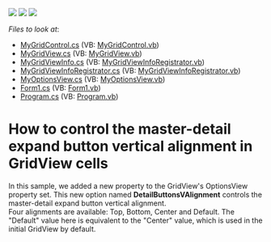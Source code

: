 <!-- default badges list -->
![](https://img.shields.io/endpoint?url=https://codecentral.devexpress.com/api/v1/VersionRange/128626373/19.1.3%2B)
[![](https://img.shields.io/badge/Open_in_DevExpress_Support_Center-FF7200?style=flat-square&logo=DevExpress&logoColor=white)](https://supportcenter.devexpress.com/ticket/details/E3146)
[![](https://img.shields.io/badge/📖_How_to_use_DevExpress_Examples-e9f6fc?style=flat-square)](https://docs.devexpress.com/GeneralInformation/403183)
<!-- default badges end -->
<!-- default file list -->
*Files to look at*:

* [MyGridControl.cs](./CS/CustomGridWinApp1/CustomGridControl/MyGridControl.cs) (VB: [MyGridControl.vb](./VB/CustomGridWinApp1/CustomGridControl/MyGridControl.vb))
* [MyGridView.cs](./CS/CustomGridWinApp1/CustomGridControl/MyGridView.cs) (VB: [MyGridView.vb](./VB/CustomGridWinApp1/CustomGridControl/MyGridView.vb))
* [MyGridViewInfo.cs](./CS/CustomGridWinApp1/CustomGridControl/MyGridViewInfo.cs) (VB: [MyGridViewInfoRegistrator.vb](./VB/CustomGridWinApp1/CustomGridControl/MyGridViewInfoRegistrator.vb))
* [MyGridViewInfoRegistrator.cs](./CS/CustomGridWinApp1/CustomGridControl/MyGridViewInfoRegistrator.cs) (VB: [MyGridViewInfoRegistrator.vb](./VB/CustomGridWinApp1/CustomGridControl/MyGridViewInfoRegistrator.vb))
* [MyOptionsView.cs](./CS/CustomGridWinApp1/CustomGridControl/MyOptionsView.cs) (VB: [MyOptionsView.vb](./VB/CustomGridWinApp1/CustomGridControl/MyOptionsView.vb))
* [Form1.cs](./CS/CustomGridWinApp1/Form1.cs) (VB: [Form1.vb](./VB/CustomGridWinApp1/Form1.vb))
* [Program.cs](./CS/CustomGridWinApp1/Program.cs) (VB: [Program.vb](./VB/CustomGridWinApp1/Program.vb))
<!-- default file list end -->
# How to control the master-detail expand button vertical alignment in GridView cells


<p>In this sample, we added a new property to the GridView's OptionsView property set. This new option named <strong>DetailButtonsVAlignment</strong> controls the master-detail expand button vertical alignment.<br />
Four alignments are available: Top, Bottom, Center and Default. The "Default" value here is equivalent to the "Center" value, which is used in the initial GridView by default.</p>

<br/>


